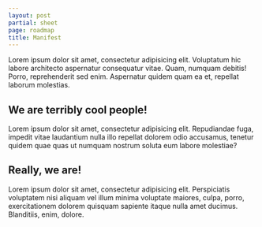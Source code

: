 ```yaml
---
layout: post
partial: sheet
page: roadmap
title: Manifest
---
```

Lorem ipsum dolor sit amet, consectetur adipisicing elit. Voluptatum hic labore architecto aspernatur consequatur vitae. Quam, numquam debitis! Porro, reprehenderit sed enim. Aspernatur quidem quam ea et, repellat laborum molestias.

## We are terribly cool people!

Lorem ipsum dolor sit amet, consectetur adipisicing elit. Repudiandae fuga, impedit vitae laudantium nulla illo repellat dolorem odio accusamus, tenetur quidem quae quas ut numquam nostrum soluta eum labore molestiae?

## Really, we are!

Lorem ipsum dolor sit amet, consectetur adipisicing elit. Perspiciatis voluptatem nisi aliquam vel illum minima voluptate maiores, culpa, porro, exercitationem dolorem quisquam sapiente itaque nulla amet ducimus. Blanditiis, enim, dolore.